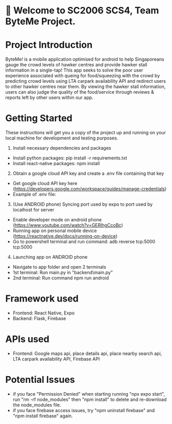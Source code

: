 # 👋 Welcome to SC2006 SCS4, Team ByteMe Project. 

# Project Introduction

ByteMe! is a mobile application optimised for android to help Singaporeans gauge the crowd levels of hawker centres and provide hawker stall information in a single-tap! This app seeks to solve the poor user experience associated with queing for food/squeezing with the crowd by predicting crowd levels using LTA carpark availability API and redirect users to other hawker centres near them. By viewing the hawker stall information, users can also judge the quality of the food/service through reviews & reports left by other users within our app.

# Getting Started

These instructions will get you a copy of the project up and running on your local machine for development and testing purposes.
1) Install necessary dependencies and packages
- Install python packages: pip install -r requirements.txt
- Install react-native packages: npm install 

2) Obtain a google cloud API key and create a .env file containing that key
- Get google cloud API key here (https://developers.google.com/workspace/guides/manage-credentials)
- Example of .env file:

3) (Use ANDROID phone) Syncing port used by expo to port used by localhost for server
- Enable developer mode on android phone (https://www.youtube.com/watch?v=GERlhgCcoBc)
- Running app on personal mobile device  (https://reactnative.dev/docs/running-on-device)
- Go to powershell terminal and run command: adb reverse tcp:5000 tcp:5000

4) Launching app on ANDROID phone
- Navigate to app folder and open 2 terminals
- 1st terminal: Run main.py in "backend\main.py"
- 2nd terminal: Run command npm run android

# Framework used
- Frontend: React Native, Expo
- Backend: Flask, Firebase

# APIs used
- Frontend: Google maps api, place details api, place nearby search api, LTA carpark availability API, Firebase API

# Potential Issues
- if you face "Permission Denied" when starting running "npx expo start", run "rm -rf node_modules" then "npm install" to delete and re-download the node_modules file.
- if you face firebase access issues, try "npm uninstall firebase" and "npm install firebase" again.